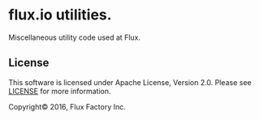 # flux.io utilities.
Miscellaneous utility code used at Flux.

License
-------
This software is licensed under Apache License, Version 2.0. Please see
[LICENSE](https://github.com/fluxio/util/LICENSE) for more information.

Copyright© 2016, Flux Factory Inc.
